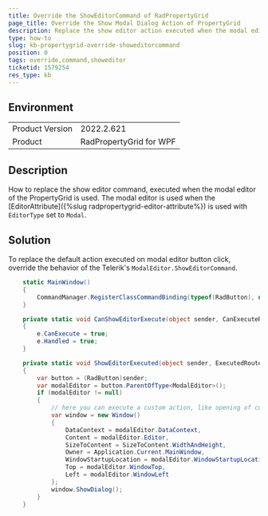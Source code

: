 ```yaml
---
title: Override the ShowEditorCommand of RadPropertyGrid
page_title: Override the Show Modal Dialog Action of PropertyGrid
description: Replace the show editor action executed when the modal editor of the PropertyGrid is used.
type: how-to
slug: kb-propertygrid-override-showeditorcommand
position: 0
tags: override,command,showeditor
ticketid: 1579254
res_type: kb
---
```


## Environment
<table>
	<tbody>
		<tr>
			<td>Product Version</td>
			<td>2022.2.621</td>
		</tr>
		<tr>
			<td>Product</td>
			<td>RadPropertyGrid for WPF</td>
		</tr>
	</tbody>
</table>

## Description

How to replace the show editor command, executed when the modal editor of the PropertyGrid is used. The modal editor is used when the [EditorAttribute]({%slug radpropertygrid-editor-attribute%}) is used with `EditorType` set to `Modal`.

## Solution

To replace the default action executed on modal editor button click, override the behavior of the Telerik's `ModalEditor.ShowEditorCommand`.


```C#
	static MainWindow()
	{
		CommandManager.RegisterClassCommandBinding(typeof(RadButton), new CommandBinding(ModalEditor.ShowEditorCommand, ShowEditorExecuted, CanShowEditorExecute));
	}

	private static void CanShowEditorExecute(object sender, CanExecuteRoutedEventArgs e)
	{
		e.CanExecute = true;
		e.Handled = true;
	}

	private static void ShowEditorExecuted(object sender, ExecutedRoutedEventArgs e)
	{
		var button = (RadButton)sender;
		var modalEditor = button.ParentOfType<ModalEditor>();
		if (modalEditor != null)
		{
			// here you can execute a custom action, like opening of custom dialog
			var window = new Window()
			{
				DataContext = modalEditor.DataContext,
				Content = modalEditor.Editor,
				SizeToContent = SizeToContent.WidthAndHeight,
				Owner = Application.Current.MainWindow,
				WindowStartupLocation = modalEditor.WindowStartupLocation,
				Top = modalEditor.WindowTop,
				Left = modalEditor.WindowLeft
			};
			window.ShowDialog();
		}
	}
```